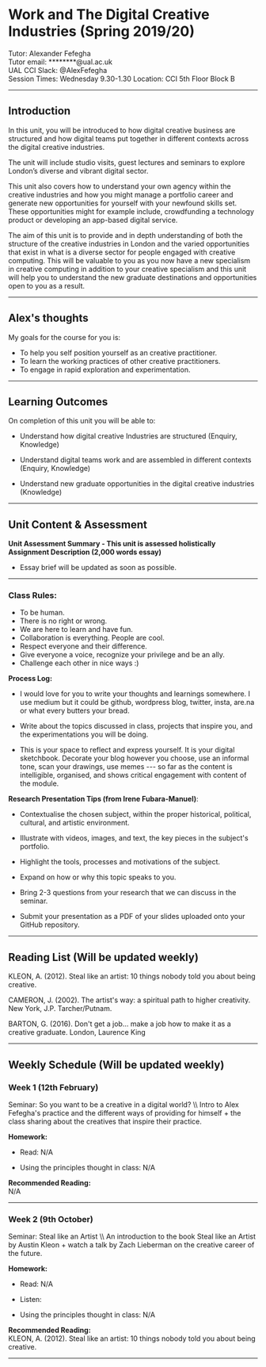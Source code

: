 # Work and The Digital Creative Industries (Spring 2019/20)
Tutor: Alexander Fefegha  
Tutor email: ********@ual.ac.uk  
UAL CCI Slack: @AlexFefegha  
Session Times: Wednesday 9.30-1.30 
Location: CCI 5th Floor Block B

---

## Introduction
In this unit, you will be introduced to how digital creative business are structured and how digital teams put together in different contexts across the digital creative industries. 

The unit will include studio visits, guest lectures and seminars to explore London’s diverse and vibrant digital sector. 

This unit also covers how to understand your own agency within the creative industries and how you might manage a portfolio career and generate new opportunities for yourself with your newfound skills set. These opportunities might for example include, crowdfunding a technology product or developing an app-based digital service.

The aim of this unit is to provide and in depth understanding of both the structure of the creative industries in London and the varied opportunities that exist in what is a diverse sector for people engaged with creative computing. This will be valuable to you as you now have a new specialism in creative computing in addition to your creative specialism and this unit will help you to understand the new graduate destinations and opportunities open to you as a result.

---

## Alex's thoughts
My goals for the course for you is:

+ To help you self position yourself as an creative practitioner. 
+ To learn the working practices of other creative practitioners.
+ To engage in rapid exploration and experimentation.
---

## Learning Outcomes
On completion of this unit you will be able to:

+ Understand how digital creative Industries are structured (Enquiry, Knowledge)

+ Understand digital teams work and are assembled in different contexts (Enquiry, Knowledge)

+ Understand new graduate opportunities in the digital creative industries (Knowledge)

---

## Unit Content & Assessment 

**Unit Assessment Summary -  This unit is assessed holistically**  
**Assignment Description (2,000 words essay)**

+ Essay brief will be updated as soon as possible.

---

### Class Rules:

+ To be human. 
+ There is no right or wrong.
+ We are here to learn and have fun.
+ Collaboration is everything. People are cool.
+ Respect everyone and their difference.
+ Give everyone a voice, recognize your privilege and be an ally.
+ Challenge each other in nice ways :) 


**Process Log:**

+ I would love for you to write your thoughts and learnings somewhere. I use medium but it could be github, wordpress blog, twitter, insta, are.na or what every butters your bread.

+ Write about the topics discussed in class, projects that inspire you, and the experimentations you will be doing.

+ This is your space to reflect and express yourself. It is your digital sketchbook. Decorate your blog however you choose, use an informal tone, scan your drawings, use memes --- so far as the content is intelligible, organised, and shows critical engagement with content of the module.

**Research Presentation Tips (from Irene Fubara-Manuel)**:

+ Contextualise the chosen subject, within the proper historical, political, cultural, and artistic environment.

+ Illustrate with videos, images, and text, the key pieces in the subject's portfolio.

+ Highlight the tools, processes and motivations of the subject.

+ Expand on how or why this topic speaks to you.

+ Bring 2-3 questions from your research that we can discuss in the seminar.

+ Submit your presentation as a PDF of your slides uploaded onto your GitHub repository.  

---

## Reading List (Will be updated weekly)

KLEON, A. (2012). Steal like an artist: 10 things nobody told you about being creative.

CAMERON, J. (2002). The artist's way: a spiritual path to higher creativity. New York, J.P. Tarcher/Putnam.

BARTON, G. (2016). Don't get a job... make a job how to make it as a creative graduate. London, Laurence King

---

## Weekly Schedule (Will be updated weekly)
### Week 1 (12th February)
Seminar: So you want to be a creative in a digital world?
\\\\ Intro to Alex Fefegha's practice and the different ways of providing for himself + the class sharing about the creatives that inspire their practice. 

**Homework:**  

+ Read:
N/A

+ Using the principles thought in class:
N/A

**Recommended Reading:**  
N/A

---

### Week 2 (9th October)
Seminar: Steal like an Artist
\\\\ An introduction to the book Steal like an Artist by Austin Kleon + watch a talk by Zach Lieberman on the creative career of the future.

**Homework:**  

+ Read:
N/A

+ Listen:

+ Using the principles thought in class:
N/A

**Recommended Reading:**  
KLEON, A. (2012). Steal like an artist: 10 things nobody told you about being creative.

---